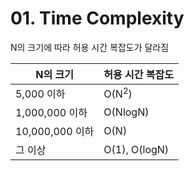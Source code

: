 # 01. Time Complexity

N의 크기에 따라 허용 시간 복잡도가 달라짐

|N의 크기|허용 시간 복잡도|
|------|---|
|5,000 이하|O(N<sup>2</sup>)|
|1,000,000 이하|O(NlogN)|
|10,000,000 이하|O(N)|
|그 이상|O(1), O(logN)|